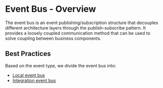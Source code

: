﻿# Event Bus - Overview

The event bus is an event publishing/subscription structure that decouples different architecture layers through the publish-subscribe pattern. It provides a loosely coupled communication method that can be used to solve coupling between business components.

## Best Practices

Based on the event type, we divide the event bus into:

* [Local event bus](/framework/building-blocks/dispatcher/local-event)
* [Integration event bus](/framework/building-blocks/dispatcher/integration-event)